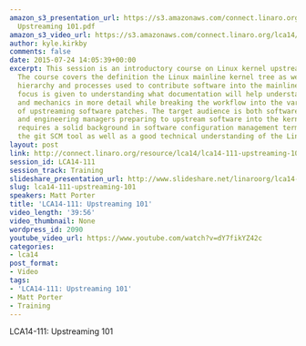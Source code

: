 ```yaml
---
amazon_s3_presentation_url: https://s3.amazonaws.com/connect.linaro.org/lca14/presentations/LCA14-111-
  Upstreaming 101.pdf
amazon_s3_video_url: https://s3.amazonaws.com/connect.linaro.org/lca14/videos/03-03-Monday/LCA14-111-+Upstreaming+101.mp4
author: kyle.kirkby
comments: false
date: 2015-07-24 14:05:39+00:00
excerpt: This session is an introductory course on Linux kernel upstreaming fundamentals.
  The course covers the definition the Linux mainline kernel tree as well as the maintainer
  hierarchy and processes used to contribute software into the mainline kernel. Special
  focus is given to understanding what documentation will help understand the process
  and mechanics in more detail while breaking the workflow into the various steps
  of upstreaming software patches. The target audience is both software engineers
  and engineering managers preparing to upstream software into the kernel. The topic
  requires a solid background in software configuration management terminology and
  the git SCM tool as well as a good technical understanding of the Linux kernel itself.
layout: post
link: http://connect.linaro.org/resource/lca14/lca14-111-upstreaming-101/
session_id: LCA14-111
session_track: Training
slideshare_presentation_url: http://www.slideshare.net/linaroorg/lca14-111-upstreaming101
slug: lca14-111-upstreaming-101
speakers: Matt Porter
title: 'LCA14-111: Upstreaming 101'
video_length: '39:56'
video_thumbnail: None
wordpress_id: 2090
youtube_video_url: https://www.youtube.com/watch?v=dY7fikYZ42c
categories:
- lca14
post_format:
- Video
tags:
- 'LCA14-111: Upstreaming 101'
- Matt Porter
- Training
---
```


LCA14-111: Upstreaming 101

